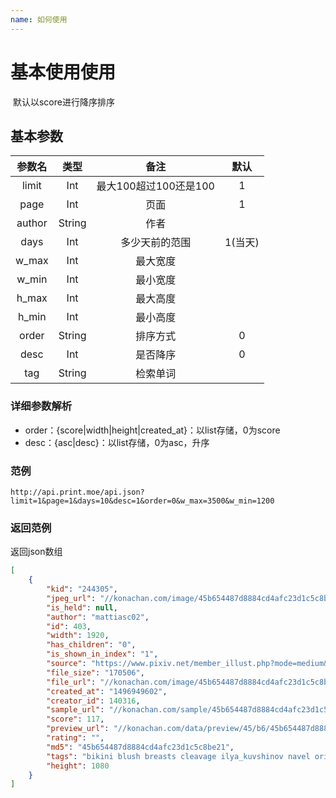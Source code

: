 ```yaml
---
name: 如何使用
---
```


# 基本使用使用

  默认以score进行降序排序
  
## 基本参数


|参数名|类型|备注|默认|
|:--:|:--:|:--------------------------------:|:--:|
|limit|Int|最大100超过100还是100|1|
|page|Int|页面|1|
|author|String|作者||
|days|Int|多少天前的范围|1(当天)|
|w_max|Int|最大宽度||
|w_min|Int|最小宽度|
|h_max|Int|最大高度|
|h_min|Int|最小高度|
|order|String|排序方式|0|
|desc|Int|是否降序|0|
|tag|String|检索单词

### 详细参数解析

- order：{score|width|height|created_at}：以list存储，0为score
- desc：{asc|desc}：以list存储，0为asc，升序

### 范例

```
http://api.print.moe/api.json?limit=1&page=1&days=10&desc=1&order=0&w_max=3500&w_min=1200
```
### 返回范例

返回json数组

```json
[
    {
        "kid": "244305",
        "jpeg_url": "//konachan.com/image/45b654487d8884cd4afc23d1c5c8be21/Konachan.com%20-%20244305%20bikini%20blush%20breasts%20cleavage%20ilya_kuvshinov%20navel%20original%20pink_eyes%20short_hair%20swimsuit%20white.jpg",
        "is_held": null,
        "author": "mattiasc02",
        "id": 403,
        "width": 1920,
        "has_children": "0",
        "is_shown_in_index": "1",
        "source": "https://www.pixiv.net/member_illust.php?mode=medium&illust_id=63041341",
        "file_size": "170506",
        "file_url": "//konachan.com/image/45b654487d8884cd4afc23d1c5c8be21/Konachan.com%20-%20244305%20bikini%20blush%20breasts%20cleavage%20ilya_kuvshinov%20navel%20original%20pink_eyes%20short_hair%20swimsuit%20white.jpg",
        "created_at": "1496949602",
        "creator_id": 140316,
        "sample_url": "//konachan.com/sample/45b654487d8884cd4afc23d1c5c8be21/Konachan.com%20-%20244305%20sample.jpg",
        "score": 117,
        "preview_url": "//konachan.com/data/preview/45/b6/45b654487d8884cd4afc23d1c5c8be21.jpg",
        "rating": "",
        "md5": "45b654487d8884cd4afc23d1c5c8be21",
        "tags": "bikini blush breasts cleavage ilya_kuvshinov navel original pink_eyes short_hair swimsuit white",
        "height": 1080
    }
]
```
